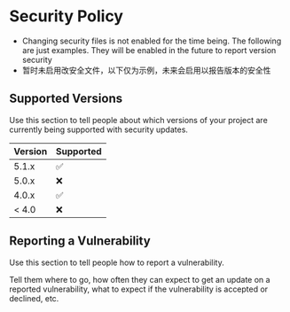 # Security Policy 
- Changing security files is not enabled for the time being. The following are just examples. They will be enabled in the future to report version security
- 暂时未启用改安全文件，以下仅为示例，未来会启用以报告版本的安全性

## Supported Versions

Use this section to tell people about which versions of your project are
currently being supported with security updates.

| Version | Supported          |
| ------- | ------------------ |
| 5.1.x   | :white_check_mark: |
| 5.0.x   | :x:                |
| 4.0.x   | :white_check_mark: |
| < 4.0   | :x:                |

## Reporting a Vulnerability

Use this section to tell people how to report a vulnerability.

Tell them where to go, how often they can expect to get an update on a
reported vulnerability, what to expect if the vulnerability is accepted or
declined, etc.
